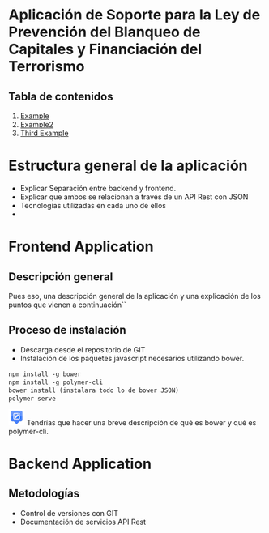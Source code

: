
# Aplicación de Soporte para la Ley de Prevención del Blanqueo de Capitales y Financiación del Terrorismo 

## Tabla de contenidos
1. [Example](#example)
2. [Example2](#example2)
3. [Third Example](#third-example)

# Estructura general de la aplicación
- Explicar Separación entre backend y frontend. 
- Explicar que ambos se relacionan a través de un API Rest con JSON
- Tecnologías utilizadas en cada uno de ellos
- 
# Frontend Application

## Descripción general

Pues eso, una descripción general de la aplicación y una explicación de los puntos que vienen a continuación``

## Proceso de instalación
- Descarga desde el repositorio de GIT
- Instalación de los paquetes javascript necesarios utilizando bower.

```
npm install -g bower
npm install -g polymer-cli  
bower install (instalara todo lo de bower JSON)
polymer serve  
```
![nota] Tendrías que hacer una breve descripción de qué es bower y qué es polymer-cli.
 
# Backend Application


## Metodologías
- Control de versiones con GIT
- Documentación de servicios API Rest


[logo]: https://github.com/adam-p/markdown-here/raw/master/src/common/images/icon48.png "Logo Title Text 2"
[nota]: resources/nota.png
